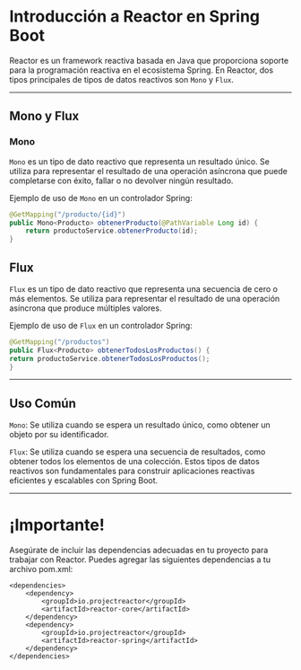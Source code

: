 # Introducción a Reactor en Spring Boot

Reactor es un framework reactiva basada en Java que proporciona soporte para la programación reactiva en el ecosistema Spring. En Reactor, dos tipos principales de tipos de datos reactivos son `Mono` y `Flux`.
***
## Mono y Flux

### Mono

`Mono` es un tipo de dato reactivo que representa un resultado único. Se utiliza para representar el resultado de una operación asíncrona que puede completarse con éxito, fallar o no devolver ningún resultado.

Ejemplo de uso de `Mono` en un controlador Spring:

```java
@GetMapping("/producto/{id}")
public Mono<Producto> obtenerProducto(@PathVariable Long id) {
    return productoService.obtenerProducto(id);
}
```

## Flux
`Flux` es un tipo de dato reactivo que representa una secuencia de cero o más elementos. Se utiliza para representar el resultado de una operación asíncrona que produce múltiples valores.

Ejemplo de uso de `Flux` en un controlador Spring:

```java
@GetMapping("/productos")
public Flux<Producto> obtenerTodosLosProductos() {
return productoService.obtenerTodosLosProductos();
}
```
***
## Uso Común
`Mono`: Se utiliza cuando se espera un resultado único, como obtener un objeto por su identificador.

`Flux`: Se utiliza cuando se espera una secuencia de resultados, como obtener todos los elementos de una colección.
Estos tipos de datos reactivos son fundamentales para construir aplicaciones reactivas eficientes y escalables con Spring Boot.
***
# ¡Importante! 
Asegúrate de incluir las dependencias adecuadas en tu proyecto para trabajar con Reactor. Puedes agregar las siguientes dependencias a tu archivo pom.xml:
```
<dependencies>
    <dependency>
        <groupId>io.projectreactor</groupId>
        <artifactId>reactor-core</artifactId>
    </dependency>
    <dependency>
        <groupId>io.projectreactor</groupId>
        <artifactId>reactor-spring</artifactId>
    </dependency>
</dependencies>
```